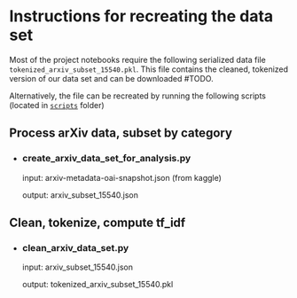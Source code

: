 # Instructions for recreating the data set
Most of the project notebooks require the following serialized data file `tokenized_arxiv_subset_15540.pkl`. This file contains the cleaned, tokenized version of our data set and can be downloaded #TODO.

Alternatively, the file can be recreated by running the following scripts (located in [`scripts`](https://github.com/Team-CMSC353/matrix_decomps/tree/main/scripts) folder)


## Process arXiv data, subset by category

- ### create_arxiv_data_set_for_analysis.py
    input: arxiv-metadata-oai-snapshot.json (from kaggle)
    
    output: arxiv_subset_15540.json

## Clean, tokenize, compute tf_idf

- ### clean_arxiv_data_set.py
   input: arxiv_subset_15540.json 

   output: tokenized_arxiv_subset_15540.pkl
